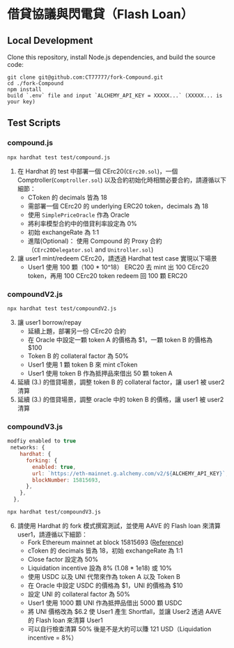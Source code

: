# 借貸協議與閃電貸（Flash Loan）

## Local Development

Clone this repository, install Node.js dependencies, and build the source code:

```shell
git clone git@github.com:CT77777/fork-Compound.git
cd ./fork-Compound
npm install
build `.env` file and input `ALCHEMY_API_KEY = XXXXX...` (XXXXX... is your key)
```

## Test Scripts

### compound.js

```
npx hardhat test test/compound.js
```

1. 在 Hardhat 的 test 中部署一個 CErc20(`CErc20.sol`)，一個 Comptroller(`Comptroller.sol`) 以及合約初始化時相關必要合約，請遵循以下細節：
   - CToken 的 decimals 皆為 18
   - 需部署一個 CErc20 的 underlying ERC20 token，decimals 為 18
   - 使用 `SimplePriceOracle` 作為 Oracle
   - 將利率模型合約中的借貸利率設定為 0%
   - 初始 exchangeRate 為 1:1
   - 進階(Optional)： 使用 Compound 的 Proxy 合約（`CErc20Delegator.sol` and `Unitroller.sol`)
2. 讓 user1 mint/redeem CErc20，請透過 Hardhat test case 實現以下場景
   - User1 使用 100 顆（100 \* 10^18） ERC20 去 mint 出 100 CErc20 token，再用 100 CErc20 token redeem 回 100 顆 ERC20

### compoundV2.js

```
npx hardhat test test/compoundV2.js
```

3. 讓 user1 borrow/repay
   - 延續上題，部署另一份 CErc20 合約
   - 在 Oracle 中設定一顆 token A 的價格為 $1，一顆 token B 的價格為 $100
   - Token B 的 collateral factor 為 50%
   - User1 使用 1 顆 token B 來 mint cToken
   - User1 使用 token B 作為抵押品來借出 50 顆 token A
4. 延續 (3.) 的借貸場景，調整 token B 的 collateral factor，讓 user1 被 user2 清算
5. 延續 (3.) 的借貸場景，調整 oracle 中的 token B 的價格，讓 user1 被 user2 清算

### compoundV3.js

```javascript
modfiy enabled to true
 networks: {
    hardhat: {
      forking: {
        enabled: true,
        url: `https://eth-mainnet.g.alchemy.com/v2/${ALCHEMY_API_KEY}`,
        blockNumber: 15815693,
      },
    },
  },
```

```
npx hardhat test/compoundV3.js
```

6. 請使用 Hardhat 的 fork 模式撰寫測試，並使用 AAVE 的 Flash loan 來清算 user1，請遵循以下細節：
   - Fork Ethereum mainnet at block 15815693 ([Reference](https://hardhat.org/hardhat-network/docs/guides/forking-other-networks#resetting-the-fork))
   - cToken 的 decimals 皆為 18，初始 exchangeRate 為 1:1
   - Close factor 設定為 50%
   - Liquidation incentive 設為 8% (1.08 \* 1e18) 或 10%
   - 使用 USDC 以及 UNI 代幣來作為 token A 以及 Token B
   - 在 Oracle 中設定 USDC 的價格為 $1，UNI 的價格為 $10
   - 設定 UNI 的 collateral factor 為 50%
   - User1 使用 1000 顆 UNI 作為抵押品借出 5000 顆 USDC
   - 將 UNI 價格改為 $6.2 使 User1 產生 Shortfall，並讓 User2 透過 AAVE 的 Flash loan 來清算 User1
   - 可以自行檢查清算 50% 後是不是大約可以賺 121 USD（Liquidation incentive = 8%）
